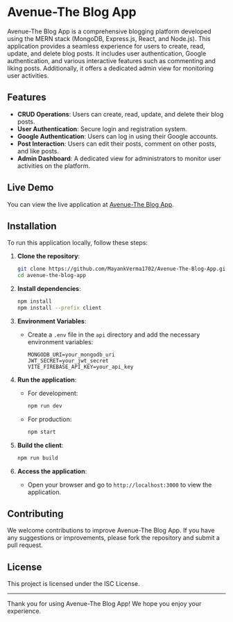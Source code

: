 # Avenue-The Blog App

Avenue-The Blog App is a comprehensive blogging platform developed using the MERN stack (MongoDB, Express.js, React, and Node.js). This application provides a seamless experience for users to create, read, update, and delete blog posts. It includes user authentication, Google authentication, and various interactive features such as commenting and liking posts. Additionally, it offers a dedicated admin view for monitoring user activities.

## Features

- **CRUD Operations**: Users can create, read, update, and delete their blog posts.
- **User Authentication**: Secure login and registration system.
- **Google Authentication**: Users can log in using their Google accounts.
- **Post Interaction**: Users can edit their posts, comment on other posts, and like posts.
- **Admin Dashboard**: A dedicated view for administrators to monitor user activities on the platform.

## Live Demo

You can view the live application at [Avenue-The Blog App](https://avenue-the-blog-app.onrender.com).

## Installation

To run this application locally, follow these steps:

1. **Clone the repository**:
   ```bash
   git clone https://github.com/MayankVerma1702/Avenue-The-Blog-App.git
   cd avenue-the-blog-app
   ```

2. **Install dependencies**:
   ```bash
   npm install
   npm install --prefix client
   ```

3. **Environment Variables**:
   - Create a `.env` file in the `api` directory and add the necessary environment variables:
     ```plaintext
     MONGODB_URI=your_mongodb_uri
     JWT_SECRET=your_jwt_secret
     VITE_FIREBASE_API_KEY=your_api_key
     ```

4. **Run the application**:
   - For development:
     ```bash
     npm run dev
     ```
   - For production:
     ```bash
     npm start
     ```

5. **Build the client**:
   ```bash
   npm run build
   ```

6. **Access the application**:
   - Open your browser and go to `http://localhost:3000` to view the application.

## Contributing

We welcome contributions to improve Avenue-The Blog App. If you have any suggestions or improvements, please fork the repository and submit a pull request.

## License

This project is licensed under the ISC License.

---

Thank you for using Avenue-The Blog App! We hope you enjoy your experience.
